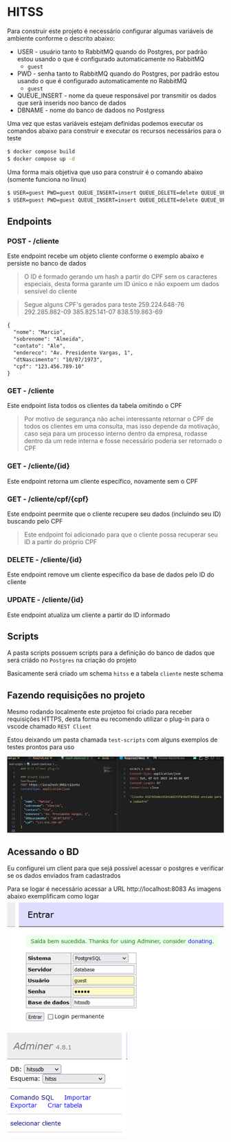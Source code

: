 # HITSS

Para construir este projeto é necessário configurar algumas variáveis de ambiente conforme o descrito abaixo:
* USER - usuário tanto to RabbitMQ quando do Postgres, por padrão estou usando o que é configurado automaticamente no RabbitMQ
  * `guest`
* PWD - senha tanto to RabbitMQ quando do Postgres, por padrão estou usando o que é configurado automaticamente no RabbitMQ      
  * `guest`
* QUEUE_INSERT - nome da queue responsável por transmitir os dados que serã inserids noo banco de dados
* DBNAME - nome do banco de dadoos no Postgress

Uma vez que estas variáveis estejam definidas podemos executar os comandos abaixo para construir e executar os recursos necessários para o teste
```bash
$ docker compose build
$ docker compose up -d
```

Uma forma mais objetiva que uso para construir é o comando abaixo (somente funciona no linux)
```bash
$ USER=guest PWD=guest QUEUE_INSERT=insert QUEUE_DELETE=delete QUEUE_UPDATE=update DBNAME=hitssdb docker compose build
$ USER=guest PWD=guest QUEUE_INSERT=insert QUEUE_DELETE=delete QUEUE_UPDATE=update DBNAME=hitssdb docker compose up -d
```

## Endpoints

### POST - /cliente
Este endpoint recebe um objeto cliente conforme o exemplo abaixo e persiste no banco de dados
> O ID é formado gerando um hash a partir do CPF sem os caracteres especiais, desta forma garante um ID único e não expoem um dados sensível do cliente

> Segue alguns CPF's gerados para teste
> 259.224.648-76
> 292.285.882-09
> 385.825.141-07
> 838.519.863-69

```
{
  "nome": "Marcio",
  "sobrenome": "Almeida",
  "contato": "Ale",
  "endereco": "Av. Presidente Vargas, 1",
  "dtNascimento": "10/07/1973",
  "cpf": "123.456.789-10"
}
```

### GET - /cliente
Este endpoint lista todos os clientes da tabela omitindo o CPF
> Por motivo de segurança não achei interessante retornar o CPF de todos os clientes em uma consulta, mas isso depende da motivação, caso seja para um processo interno dentro da empresa, rodasse dentro da um rede interna e fosse necessário poderia ser retornado o CPF

### GET - /cliente/{id}
Este endpoint retorna um cliente específico, novamente sem o CPF

### GET - /cliente/cpf/{cpf}
Este endpoint peermite que o cliente recupere seu dados (incluindo seu ID) buscando pelo CPF
> Este endpoint foi adicionado para que o cliente possa recuperar seu ID a partir do próprio CPF

### DELETE - /cliente/{id}
Este endpoint remove um cliente específico da base de dados pelo ID do cliente

### UPDATE - /cliente/{id}
Este endpoint atualiza um cliente a partir do ID informado

## Scripts
A pasta scripts possuem scripts para a definição do banco de dados que será criádo no `Postgres` na criação do projeto

Basicamente será criado um schema `hitss` e a tabela `cliente` neste schema

## Fazendo requisições no projeto
Mesmo rodando localmente este projetoo foi criado para receber requisições HTTPS, desta forma eu recomendo utilizar o plug-in para o vscode chamado `REST Client`

Estou deixando um pasta chamada `test-scripts` com alguns exemplos de testes prontos para uso

![](./rest-client-ex.png)

## Acessando o BD
Eu configurei um client para que sejá possível acessar o postgres e verificar se os dados enviados fram cadastrados

Para se logar é necessário acessar a URL http://localhost:8083
As imagens abaixo exemplificam como logar
![](./adminer-1.png)
![](./adminer-2.png)


